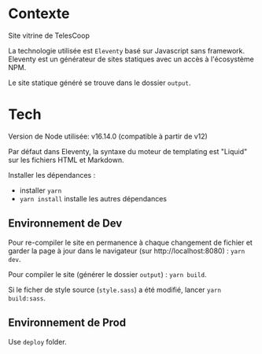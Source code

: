 # Contexte

Site vitrine de TelesCoop

La technologie utilisée est `Eleventy` basé sur Javascript sans framework.
Eleventy est un générateur de sites statiques avec un accès à l'écosystème NPM.

Le site statique généré se trouve dans le dossier `output`.

# Tech

Version de Node utilisée: v16.14.0 (compatible à partir de v12)

Par défaut dans Eleventy, la syntaxe du moteur de templating est "Liquid" sur les fichiers HTML et Markdown.

Installer les dépendances :
- installer `yarn`
- `yarn install` installe les autres dépendances

## Environnement de Dev

Pour re-compiler le site en permanence à chaque changement de fichier et garder
la page à jour dans le navigateur (sur http://localhost:8080) : `yarn dev`.

Pour compiler le site (générer le dossier `output`) : `yarn build`.

Si le ficher de style source (`style.sass`) a été modifié, lancer `yarn build:sass`.

## Environnement de Prod

Use `deploy` folder.